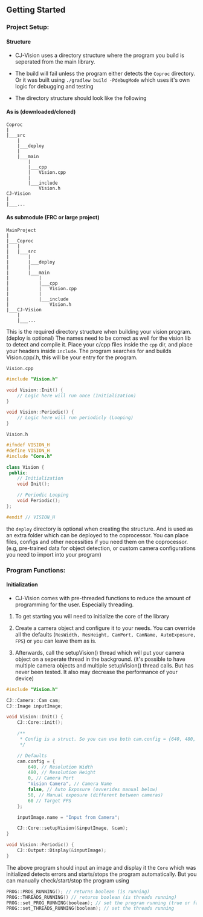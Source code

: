 ## Getting Started

### Project Setup: 

#### Structure
- CJ-Vision uses a directory structure where the program you build is seperated from the main library.

- The build will fail unless the program either detects the `Coproc` directory. Or it was built using `./gradlew build -PdebugMode` which uses it's own logic for debugging and testing

- The directory structure should look like the following

#### As is (downloaded/cloned)

```
Coproc
|
|___src
	|
	|___deploy
	|
	|___main
		|
		|___cpp
		|	Vision.cpp
		|
		|___include
			Vision.h
CJ-Vision
|
|___...
```

#### As submodule (FRC or large project)
```
MainProject
|
|___Coproc
|	|
|	|___src
|		|
|		|___deploy
|		|
|		|___main
|			|
|			|___cpp
|			|	Vision.cpp
|			|
|			|___include
|				Vision.h
|___CJ-Vision
	|
	|___...
```

This is the required directory structure when building your vision program. (deploy is optional) The names need to be correct as well for the vision lib to detect and compile it. Place your c/cpp files inside the `cpp` dir, and place your headers inside `include`. The program searches for and builds Vision.cpp/.h, this will be your entry for the program.

`Vision.cpp`
```cpp
#include "Vision.h"

void Vision::Init() {
	// Logic here will run once (Initialization)
}

void Vision::Periodic() {
	// Logic here will run periodicly (Looping)
}
```

`Vision.h`
```cpp
#ifndef VISION_H
#define VISION_H
#include "Core.h"

class Vision {
 public:
	// Initialization
	void Init();

	// Periodic Looping
	void Periodic();
};

#endif // VISION_H
```

the `deploy` directory is optional when creating the structure. And is used as an extra folder which can be deployed to the coprocessor. You can place files, configs and other necessities if you need them on the coprocessor. (e.g, pre-trained data for object detection, or custom camera configurations you need to import into your program)

### Program Functions:

#### Initialization
- CJ-Vision comes with pre-threaded functions to reduce the amount of programming for the user. Especially threading.

1. To get starting you will need to initialize the core of the library

2. Create a camera object and configure it to your needs. You can override all the defaults (`ResWidth, ResHeight, CamPort, CamName, AutoExposure, FPS`) or you can leave them as is.

3. Afterwards, call the setupVision() thread which will put your camera object on a seperate thread in the background. (it's possible to have multiple camera objects and multiple setupVision() thread calls. But has never been tested. It also may decrease the performance of your device)

```cpp
#include "Vision.h"

CJ::Camera::Cam cam;
CJ::Image inputImage;

void Vision::Init() {
	CJ::Core::init();

	/**
	 * Config is a struct. So you can use both cam.config = {640, 480, ...} or cam.config.ResWidth = 640; cam.config.ResHeight = 480; ... 
	 */

	// Defaults
	cam.config = {
		640, // Resolution Width
		480, // Resolution Height
		0, // Camera Port
		"Vision Camera", // Camera Name
		false, // Auto Exposure (ovverides manual below)
		50, // Manual exposure (different between cameras)
		60 // Target FPS
	};

	inputImage.name = "Input from Camera";

	CJ::Core::setupVision(&inputImage, &cam);
}

void Vision::Periodic() {
	CJ::Output::Display(&inputImage);
}
```

The above program should input an image and display it the `Core` which was initialized detects errors and starts/stops the program automatically. But you can manually check/start/stop the program using

```cpp
PROG::PROG_RUNNING(); // returns boolean (is running)
PROG::THREADS_RUNNING() // returns boolean (is threads running)
PROG::set_PROG_RUNNING(boolean); // set the program running (true or false)
PROG::set_THREADS_RUNNING(boolean); // set the threads running
```
